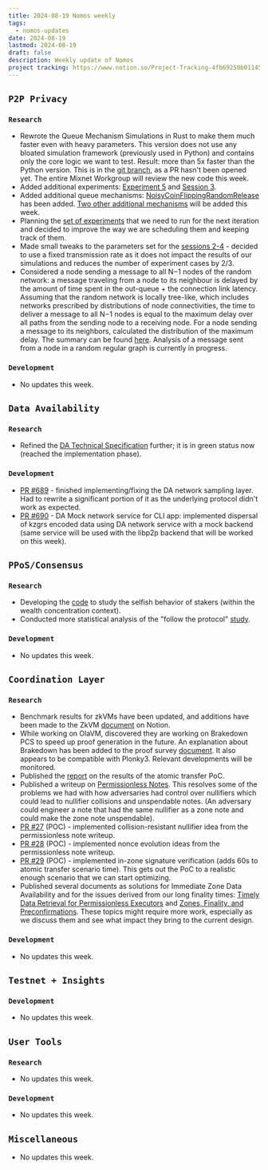 ```yaml
---
title: 2024-08-19 Nomos weekly
tags:
  - nomos-updates
date: 2024-08-19
lastmod: 2024-08-19
draft: false
description: Weekly update of Nomos
project tracking: https://www.notion.so/Project-Tracking-4fb69250b0114573a71c57882165eec3
---
```

## `P2P Privacy`

### `Research`

- Rewrote the Queue Mechanism Simulations in Rust to make them much faster even with heavy parameters. This version does not use any bloated simulation framework (previously used in Python) and contains only the core logic we want to test. Result: more than 5x faster than the Python version. This is in the [git branch](https://github.com/logos-co/nomos-simulations/tree/mixnet-rs), as a PR hasn't been opened yet. The entire Mixnet Workgroup will review the new code this week.
- Added additional experiments: [Experiment 5](https://github.com/logos-co/nomos-simulations/commit/0d9cabc329379ffbfd152bd9110b8f441006836c) and [Session 3](https://github.com/logos-co/nomos-simulations/commit/8e06695aa44649621b61ea6ce43b90e62b311e07).
- Added additional queue mechanisms: [NoisyCoinFlippingRandomRelease](https://github.com/logos-co/nomos-simulations/commit/240f76881d516a3bb883a7d1740690bdf9926fd5) has been added. [Two other additional mechanisms](https://www.notion.so/Nomos-Mix-Peer-to-Peer-Mix-Network-over-Gossip-Channel-11e9c70a656d4ff1858bc46a715f4c59?pvs=4#b37a8fdcfafe49d2880c06c3a09e6882) will be added this week.
- Planning the [set of experiments](https://www.notion.so/Nomos-Mix-Experiments-Tracking-ad7e2b8f632c4b60a20a2ff65fd03cc9) that we need to run for the next iteration and decided to improve the way we are scheduling them and keeping track of them.
- Made small tweaks to the parameters set for the [sessions 2-4](https://www.notion.so/Nomos-Mix-Queueing-Mechanism-Experimentation-Methodology-d629af5a2d43473c9ec9ba191f6d904d?pvs=4#31ba1a7e305d49dfa646c6836785563d) - decided to use a fixed transmission rate as it does not impact the results of our simulations and reduces the number of experiment cases by 2/3.
- Considered a node sending a message to all N−1 nodes of the random network: a message traveling from a node to its neighbour is delayed by the amount of time spent in the out-queue + the connection link latency. Assuming that the random network is locally tree-like, which includes networks prescribed by distributions of node connectivities, the time to deliver a message to all N−1 nodes is equal to the maximum delay over all paths from the sending node to a receiving node. For a node sending a message to its neighbors, calculated the distribution of the maximum delay. The summary can be found [here](https://www.notion.so/Analysis-of-the-Nomos-Mixnet-Anonymous-Communication-AC-System-c97d73a7b8894cf7830e8345f0cc37a4?pvs=4#1323b5075097461a80ebc03a0da2fa4c). Analysis of a message sent from a node in a random regular graph is currently in progress.

### `Development`

- No updates this week.

## `Data Availability`

### `Research`

- Refined the [DA Technical Specification](https://www.notion.so/DA-Technical-Specification-c6664294d630470ba20aefb21a218f8c?d=dc11993b05bd484da36a858ac83fdbd8#3529ba28472b40ce8ae14cfc8f7a6132) further; it is in green status now (reached the implementation phase).

### `Development`

- [PR #689](https://github.com/logos-co/nomos-node/pull/689) - finished implementing/fixing the DA network sampling layer. Had to rewrite a significant portion of it as the underlying protocol didn't work as expected.
- [PR #690](https://github.com/logos-co/nomos-node/pull/690) - DA Mock network service for CLI app: implemented dispersal of kzgrs encoded data using DA network service with a mock backend (same service will be used with the libp2p backend that will be worked on this week).

## `PPoS/Consensus`

### `Research`

- Developing the [code](https://github.com/vacp2p/token-economics/tree/cryptarchia-selfish-behavior/Nomos/selfish_behavior) to study the selfish behavior of stakers (within the wealth concentration context).
- Conducted more statistical analysis of the "follow the protocol" [study](https://www.notion.so/Data-Analysis-0f0cae08220342bbade7f0048eb3850e).

### `Development`

- No updates this week.

## `Coordination Layer`

### `Research`

- Benchmark results for zkVMs have been updated, and additions have been made to the ZkVM [document](https://www.notion.so/Possible-ZKVM-s-for-CL-Design-310996a4924149b986f28ed7d387a363) on Notion.
- While working on OlaVM, discovered they are working on Brakedown PCS to speed up proof generation in the future. An explanation about Brakedown has been added to the proof survey [document](https://www.notion.so/Preliminary-Research-Proof-Systems-Survey-ffc625a2ff82407db7a45fd193136258). It also appears to be compatible with Plonky3. Relevant developments will be monitored.
- Published the [report](https://www.notion.so/Atomic-Transfer-PoC-Report-e183a60586154ba99a67b09ee36d25cd?pvs=4) on the results of the atomic transfer PoC.
- Published a writeup on [Permissionless Notes](https://www.notion.so/Permisionless-Notes-76e140e0f38b4c10ad7ba98686acaab6?pvs=4). This resolves some of the problems we had with how adversaries had control over nullifiers which could lead to nullifier collisions and unspendable notes. (An adversary could engineer a note that had the same nullifier as a zone note and could make the zone note unspendable).
- [PR #27](https://github.com/logos-co/nomos-pocs/pull/27) (POC) - implemented collision-resistant nullifier idea from the permissionless note writeup.
- [PR #28](https://github.com/logos-co/nomos-pocs/pull/28) (POC) - implemented nonce evolution ideas from the permissionless note writeup.
- [PR #29](https://github.com/logos-co/nomos-pocs/pull/29) (POC) - implemented in-zone signature verification (adds 60s to atomic transfer scenario time). This gets out the PoC to a realistic enough scenario that we can start optimizing.
- Published several documents as solutions for Immediate Zone Data Availability and for the issues derived from our long finality times: [Timely Data Retrieval for Permissionless Executors](https://www.notion.so/Timely-Data-Retrieval-for-Permissionless-Executors-1c0460ae785c4912842c99f88dab28f5) and [Zones, Finality, and Preconfirmations](https://www.notion.so/What-Remains-to-Achieving-Great-UX-Zones-Finality-and-Preconfirmations-5c2e2684f9404a519c9b6a3c7a62bbef#5d077fa65eef41afa928a8f1f6fc4d1c). These topics might require more work, especially as we discuss them and see what impact they bring to the current design.

### `Development`

- No updates this week.

## `Testnet + Insights`

### `Development`

- No updates this week.

## `User Tools`

### `Research`

- No updates this week.

### `Development`

- No updates this week.

## `Miscellaneous`

- No updates this week.